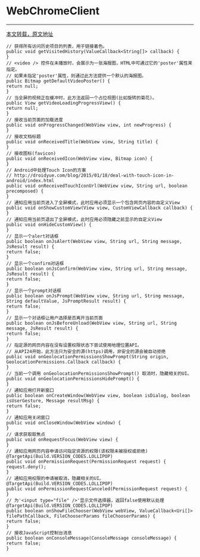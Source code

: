 # WebChromeClient

----

[本文转载，原文地址](http://reezy.me/p/20170515/android-webview/)

    
    
    // 获得所有访问历史项目的列表，用于链接着色。
    public void getVisitedHistory(ValueCallback<String[]> callback) {
    }
    // <video /> 控件在未播放时，会展示为一张海报图，HTML中可通过它的'poster'属性来指定。
    // 如果未指定'poster'属性，则通过此方法提供一个默认的海报图。
    public Bitmap getDefaultVideoPoster() {
    return null;
    }
    // 当全屏的视频正在缓冲时，此方法返回一个占位视图(比如旋转的菊花)。
    public View getVideoLoadingProgressView() {
    return null;
    }
    // 接收当前页面的加载进度
    public void onProgressChanged(WebView view, int newProgress) {
    }
    // 接收文档标题
    public void onReceivedTitle(WebView view, String title) {
    }
    // 接收图标(favicon)
    public void onReceivedIcon(WebView view, Bitmap icon) {
    }
    // Android中处理Touch Icon的方案
    // http://droidyue.com/blog/2015/01/18/deal-with-touch-icon-in-android/index.html
    public void onReceivedTouchIconUrl(WebView view, String url, boolean precomposed) {
    }
    // 通知应用当前页进入了全屏模式，此时应用必须显示一个包含网页内容的自定义View
    public void onShowCustomView(View view, CustomViewCallback callback) {
    }
    // 通知应用当前页退出了全屏模式，此时应用必须隐藏之前显示的自定义View
    public void onHideCustomView() {
    }
    // 显示一个alert对话框
    public boolean onJsAlert(WebView view, String url, String message, JsResult result) {
    return false;
    }
    // 显示一个confirm对话框
    public boolean onJsConfirm(WebView view, String url, String message, JsResult result) {
    return false;
    }
    // 显示一个prompt对话框
    public boolean onJsPrompt(WebView view, String url, String message, String defaultValue, JsPromptResult result) {
    return false;
    }
    // 显示一个对话框让用户选择是否离开当前页面
    public boolean onJsBeforeUnload(WebView view, String url, String message, JsResult result) {
    return false;
    }
    // 指定源的网页内容在没有设置权限状态下尝试使用地理位置API。
    // 从API24开始，此方法只为安全的源(https)调用，非安全的源会被自动拒绝
    public void onGeolocationPermissionsShowPrompt(String origin, GeolocationPermissions.Callback callback) {
    }
    // 当前一个调用 onGeolocationPermissionsShowPrompt() 取消时，隐藏相关的UI。
    public void onGeolocationPermissionsHidePrompt() {
    }
    // 通知应用打开新窗口
    public boolean onCreateWindow(WebView view, boolean isDialog, boolean isUserGesture, Message resultMsg) {
    return false;
    }
    // 通知应用关闭窗口
    public void onCloseWindow(WebView window) {
    }
    // 请求获取取焦点
    public void onRequestFocus(WebView view) {
    }
    // 通知应用网页内容申请访问指定资源的权限(该权限未被授权或拒绝)
    @TargetApi(Build.VERSION_CODES.LOLLIPOP)
    public void onPermissionRequest(PermissionRequest request) {
    request.deny();
    }
    // 通知应用权限的申请被取消，隐藏相关的UI。
    @TargetApi(Build.VERSION_CODES.LOLLIPOP)
    public void onPermissionRequestCanceled(PermissionRequest request) {
    }
    // 为'<input type="file" />'显示文件选择器，返回false使用默认处理
    @TargetApi(Build.VERSION_CODES.LOLLIPOP)
    public boolean onShowFileChooser(WebView webView, ValueCallback<Uri[]> filePathCallback, FileChooserParams fileChooserParams) {
    return false;
    }
    // 接收JavaScript控制台消息
    public boolean onConsoleMessage(ConsoleMessage consoleMessage) {
    return false;
    }